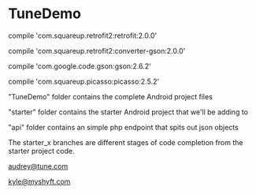 # TuneDemo


compile 'com.squareup.retrofit2:retrofit:2.0.0'

compile 'com.squareup.retrofit2:converter-gson:2.0.0'

compile 'com.google.code.gson:gson:2.6.2'

compile 'com.squareup.picasso:picasso:2.5.2'

"TuneDemo" folder contains the complete Android project files

"starter" folder contains the starter Android project that we'll be adding to

"api" folder contains an simple php endpoint that spits out json objects

The starter_x branches are different stages of code completion from the starter project code.


audrey@tune.com

kyle@myshyft.com
